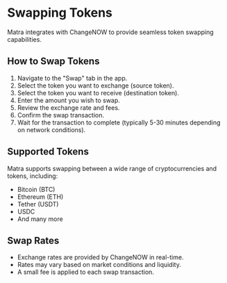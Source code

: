 # Swapping Tokens
Matra integrates with ChangeNOW to provide seamless token swapping capabilities.

## How to Swap Tokens
1. Navigate to the "Swap" tab in the app.
2. Select the token you want to exchange (source token).
3. Select the token you want to receive (destination token).
4. Enter the amount you wish to swap.
5. Review the exchange rate and fees.
6. Confirm the swap transaction.
7. Wait for the transaction to complete (typically 5-30 minutes depending on network conditions).

## Supported Tokens
Matra supports swapping between a wide range of cryptocurrencies and tokens, including:
- Bitcoin (BTC)
- Ethereum (ETH)
- Tether (USDT)
- USDC
- And many more

## Swap Rates
- Exchange rates are provided by ChangeNOW in real-time.
- Rates may vary based on market conditions and liquidity.
- A small fee is applied to each swap transaction. 